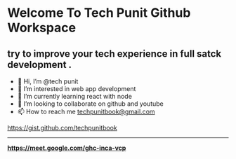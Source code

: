 # Welcome To Tech Punit Github Workspace

## try to improve your tech experience in full satck development .

- 👋 Hi, I’m @tech punit
- 👀 I’m interested in web app development
- 🌱 I’m currently learning react with node
- 💞️ I’m looking to collaborate on github and youtube
- 📫 How to reach me techpunitbook@gmail.com

<!---
techpunitbook/techpunitbook is a ✨ special ✨ repository because its `README.md` (this file) appears on your GitHub profile.
You can click the Preview link to take a look at your changes.
--->

https://gist.github.com/techpunitbook

<hr>

**https://meet.google.com/ghc-inca-vcp**

<marquee> </marquee>
